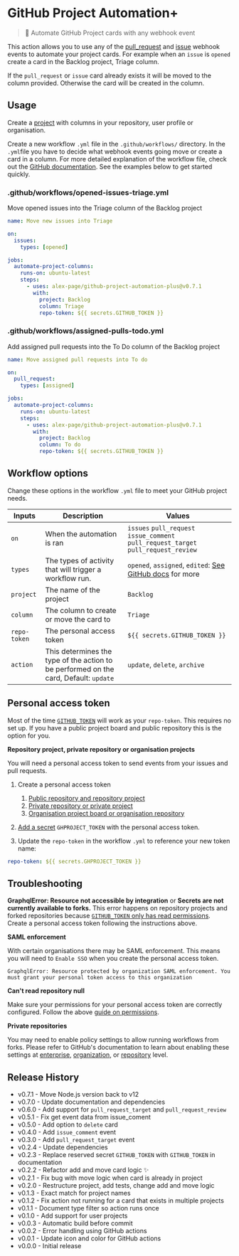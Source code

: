 # GitHub Project Automation+

> 🤖 Automate GitHub Project cards with any webhook event

This action allows you to use any of the [pull_request](https://help.github.com/en/articles/events-that-trigger-workflows#pull-request-event-pull_request) and [issue](https://help.github.com/en/articles/events-that-trigger-workflows#issues-event-issues) webhook events to automate your project cards. For example when an `issue` is `opened` create a card in the Backlog project, Triage column.

If the `pull_request` or `issue` card already exists it will be moved to the column provided. Otherwise the card will be created in the column.


## Usage

Create a [project](https://help.github.com/en/articles/about-project-boards) with columns in your repository, user profile or organisation.

Create a new workflow `.yml` file in the `.github/workflows/` directory. In the `.yml`file you have to decide what webhook events going move or create a card in a column. For more detailed explanation of the workflow file, check out the [GitHub documentation](https://help.github.com/en/articles/configuring-a-workflow#creating-a-workflow-file). See the examples below to get started quickly.


### .github/workflows/opened-issues-triage.yml

Move opened issues into the Triage column of the Backlog project

```yml
name: Move new issues into Triage

on:
  issues:
    types: [opened]

jobs:
  automate-project-columns:
    runs-on: ubuntu-latest
    steps:
      - uses: alex-page/github-project-automation-plus@v0.7.1
        with:
          project: Backlog
          column: Triage
          repo-token: ${{ secrets.GITHUB_TOKEN }}
```

### .github/workflows/assigned-pulls-todo.yml

Add assigned pull requests into the To Do column of the Backlog project

```yml
name: Move assigned pull requests into To do

on:
  pull_request:
    types: [assigned]

jobs:
  automate-project-columns:
    runs-on: ubuntu-latest
    steps:
      - uses: alex-page/github-project-automation-plus@v0.7.1
        with:
          project: Backlog
          column: To do
          repo-token: ${{ secrets.GITHUB_TOKEN }}
```

## Workflow options

Change these options in the workflow `.yml` file to meet your GitHub project needs.

| Inputs | Description | Values |
| --- | --- | --- |
| `on` | When the automation is ran | `issues` `pull_request` `issue_comment` `pull_request_target` `pull_request_review` |
| `types` | The types of activity that will trigger a workflow run. | `opened`, `assigned`, `edited`: [See GitHub docs](https://docs.github.com/en/actions/reference/events-that-trigger-workflows#pull_request) for more |
| `project` | The name of the project | `Backlog` |
| `column` | The column to create or move the card to | `Triage` |
| `repo-token` | The personal access token | `${{ secrets.GITHUB_TOKEN }}` |
| `action` | This determines the type of the action to be performed on the card, Default: `update` | `update`, `delete`, `archive` |

## Personal access token

Most of the time [`GITHUB_TOKEN`](https://help.github.com/en/actions/configuring-and-managing-workflows/authenticating-with-the-github_token) will work as your `repo-token`. This requires no set up. If you have a public project board and public repository this is the option for you.

**Repository project, private repository or organisation projects**

You will need a personal access token to send events from your issues and pull requests.

1. Create a personal access token
    1. [Public repository and repository project](https://github.com/settings/tokens/new?scopes=repo&description=GHPROJECT_TOKEN)
    1. [Private repository or private project](https://github.com/settings/tokens/new?scopes=repo&description=GHPROJECT_TOKEN)
    1. [Organisation project board or organisation repository](https://github.com/settings/tokens/new?scopes=repo,write:org&description=GHPROJECT_TOKEN)

1. [Add a secret](https://docs.github.com/en/actions/reference/encrypted-secrets#creating-encrypted-secrets-for-a-repository) `GHPROJECT_TOKEN` with the personal access token.
1. Update the `repo-token` in the workflow `.yml`  to reference your new token name:
```yaml
repo-token: ${{ secrets.GHPROJECT_TOKEN }}
```

## Troubleshooting

**GraphqlError: Resource not accessible by integration** or **Secrets are not currently available to forks.** This error happens on repository projects and forked repositories because [`GITHUB_TOKEN` only has read permissions](https://help.github.com/en/actions/configuring-and-managing-workflows/authenticating-with-the-github_token#permissions-for-the-github_token). Create a personal access token following the instructions above.

**SAML enforcement**

With certain organisations there may be SAML enforcement. This means you will need to `Enable SSO` when you create the personal access token.
```
GraphqlError: Resource protected by organization SAML enforcement. You must grant your personal token access to this organization
```

**Can't read repository null**

Make sure your permissions for your personal access token are correctly configured. Follow the above [guide on permissions](#personal-access-token).

**Private repositories**

You may need to enable policy settings to allow running workflows from forks. Please refer to GitHub's documentation to learn about enabling these settings at [enterprise](https://docs.github.com/en/free-pro-team@latest/github/setting-up-and-managing-your-enterprise-account/enforcing-github-actions-policies-in-your-enterprise-account#enabling-workflows-for-private-repository-forks), [organization](https://docs.github.com/en/free-pro-team@latest/github/setting-up-and-managing-organizations-and-teams/disabling-or-limiting-github-actions-for-your-organization?algolia-query=private+repositor#enabling-workflows-for-private-repository-forks), or [repository](https://docs.github.com/en/free-pro-team@latest/github/administering-a-repository/disabling-or-limiting-github-actions-for-a-repository#enabling-workflows-for-private-repository-forks) level.


## Release History

- v0.7.1 - Move Node.js version back to v12
- v0.7.0 - Update documentation and dependencies
- v0.6.0 - Add support for `pull_request_target` and `pull_request_review` 
- v0.5.1 - Fix get event data from issue_coment
- v0.5.0 - Add option to `delete` card
- v0.4.0 - Add `issue_comment` event
- v0.3.0 - Add `pull_request_target` event
- v0.2.4 - Update dependencies
- v0.2.3 - Replace reserved secret `GITHUB_TOKEN` with `GITHUB_TOKEN` in documentation
- v0.2.2 - Refactor add and move card logic ✨
- v0.2.1 - Fix bug with move logic when card is already in project
- v0.2.0 - Restructure project, add tests, change add and move logic
- v0.1.3 - Exact match for project names
- v0.1.2 - Fix action not running for a card that exists in multiple projects
- v0.1.1 - Document type filter so action runs once
- v0.1.0 - Add support for user projects
- v0.0.3 - Automatic build before commit
- v0.0.2 - Error handling using GitHub actions
- v0.0.1 - Update icon and color for GitHub actions
- v0.0.0 - Initial release
